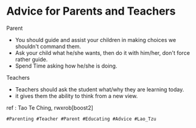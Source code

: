 # Advice for Parents and Teachers

Parent
* You should guide and assist your children in making choices we shouldn't command them.
* Ask your child what he/she wants, then do it with him/her, don't force rather guide.
* Spend Time asking how he/she is doing.

Teachers

* Teachers should ask the student what/why they are learning today. 
* it gives them the ability to think from a new view.


ref  :  Tao Te Ching, rwxrob\[boost2]

    #Parenting #Teacher #Parent #Educating #Advice #Lao_Tzu 

